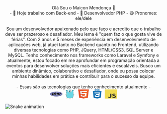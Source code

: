 <div align="center">
Olá Sou o Maicon Mendonça 👋
</div>

<div align="center">
- 🔭 Hoje trabalho com Back-end - 🌱 Desenvolvedor PHP - 😄 Pronomes: ele/dele
</div>

<div align="center" style="display: inline_block"><br>
  Sou um desenvolvedor apaixonado pelo que faço e acredito que o trabalho deve ser prazeroso e desafiador. Meu lema é "quem faz o que gosta vive de férias". Com 2 anos e 5 meses de experiência em desenvolvimento de aplicações web, já atuei tanto no Backend quanto no Frontend, utilizando diversas tecnologias como PHP, JQuery, HTML/CSS3, SQL Server e MySQL. Tenho conhecimento nos frameworks como Laravel e Symfony e atualmente, estou focado em me aprofundar em programação orientada a eventos para desenvolver soluções mais eficientes e escaláveis. Busco um ambiente dinâmico, colaborativo e desafiador, onde eu possa colocar minhas habilidades em prática e contribuir para o sucesso da equipe.
</div>


<div align="center" style="display: inline_block"><br>
<div align="center">
- Essas são as tecnologias que tenho conhecimento atualmente -
</div>
    <img align"center" height="30" width="40" src="https://github.com/devicons/devicon/blob/master/icons/php/php-original.svg"/>
    <img align"center" height="30" width="40" src="https://github.com/devicons/devicon/blob/master/icons/go/go-original.svg"/>
    <img align"center" height="30" width="40" src="https://github.com/devicons/devicon/blob/master/icons/html5/html5-original.svg"/>
    <img align"center" height="30" width="40" src="https://github.com/devicons/devicon/blob/master/icons/css3/css3-plain-wordmark.svg"/>
    <img align"center" height="30" width="40" src="https://github.com/devicons/devicon/blob/master/icons/javascript/javascript-original.svg"/>
</div>
  

![Snake animation](https://github.com/Maiconsmendonca/Maiconsmendonca/blob/output/github-contribution-grid-snake.svg)  

